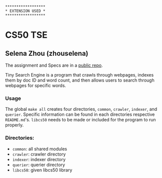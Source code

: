 ```
******************
* EXTENSION USED *
******************
```

# CS50 TSE
## Selena Zhou (zhouselena)

The assignment and Specs are in a [public repo](https://github.com/CS50Spring2023/labs/tse).

Tiny Search Engine is a program that crawls through webpages, indexes them by doc ID and word count, and then allows users to search through webpages for specific words.

### Usage
The global `make all` creates four directories, `common`, `crawler`, `indexer`, and `querier`. Specific information can be found in each directories respective `README.md`'s. `libcs50` needs to be made or included for the program to run properly.

### Directories:
* `common`: all shared modules
* `crawler`: crawler directory
* `indexer`: indexer directory
* `querier`: querier directory
* `libcs50`: given libcs50 library